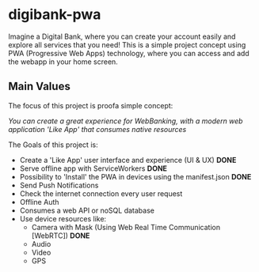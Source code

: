 # digibank-pwa

Imagine a Digital Bank, where you can create your account easily and explore all services that you need!
This is a simple project concept using PWA (Progressive Web Apps) technology, where you can access and add the webapp in your home screen.

## Main Values

The focus of this project is proofa simple concept: 

*You can create a great experience for WebBanking, with a modern web application 'Like App' that consumes native resources*

The Goals of this project is:

- Create a 'Like App' user interface and experience (UI & UX) **DONE**
- Serve offline app with ServiceWorkers **DONE**
- Possibility to 'Install' the PWA in devices using the manifest.json **DONE**
- Send Push Notifications
- Check the internet connection every user request
- Offline Auth
- Consumes a web API or noSQL database
- Use device resources like:
    - Camera with Mask (Using Web Real Time Communication [WebRTC]) **DONE**
    - Audio
    - Video
    - GPS

